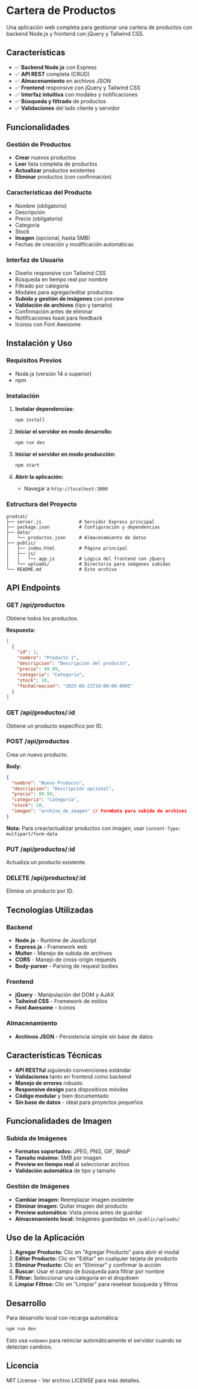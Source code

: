 # Cartera de Productos

Una aplicación web completa para gestionar una cartera de productos con backend Node.js y frontend con jQuery y Tailwind CSS.

## Características

- ✅ **Backend Node.js** con Express
- ✅ **API REST** completa (CRUD)
- ✅ **Almacenamiento** en archivos JSON
- ✅ **Frontend** responsive con jQuery y Tailwind CSS
- ✅ **Interfaz intuitiva** con modales y notificaciones
- ✅ **Búsqueda y filtrado** de productos
- ✅ **Validaciones** del lado cliente y servidor

## Funcionalidades

### Gestión de Productos
- **Crear** nuevos productos
- **Leer** lista completa de productos
- **Actualizar** productos existentes
- **Eliminar** productos (con confirmación)

### Características del Producto
- Nombre (obligatorio)
- Descripción
- Precio (obligatorio)
- Categoría
- Stock
- **Imagen** (opcional, hasta 5MB)
- Fechas de creación y modificación automáticas

### Interfaz de Usuario
- Diseño responsive con Tailwind CSS
- Búsqueda en tiempo real por nombre
- Filtrado por categoría
- Modales para agregar/editar productos
- **Subida y gestión de imágenes** con preview
- **Validación de archivos** (tipo y tamaño)
- Confirmación antes de eliminar
- Notificaciones toast para feedback
- Iconos con Font Awesome

## Instalación y Uso

### Requisitos Previos
- Node.js (versión 14 o superior)
- npm

### Instalación

1. **Instalar dependencias:**
   ```bash
   npm install
   ```

2. **Iniciar el servidor en modo desarrollo:**
   ```bash
   npm run dev
   ```

3. **Iniciar el servidor en modo producción:**
   ```bash
   npm start
   ```

4. **Abrir la aplicación:**
   - Navegar a `http://localhost:3000`

### Estructura del Proyecto

```
prodcat/
├── server.js              # Servidor Express principal
├── package.json           # Configuración y dependencias
├── data/
│   └── productos.json     # Almacenamiento de datos
├── public/
│   ├── index.html         # Página principal
│   ├── js/
│   │   └── app.js         # Lógica del frontend con jQuery
│   └── uploads/           # Directorio para imágenes subidas
└── README.md              # Este archivo
```

## API Endpoints

### GET /api/productos
Obtiene todos los productos.

**Respuesta:**
```json
[
  {
    "id": 1,
    "nombre": "Producto 1",
    "descripcion": "Descripción del producto",
    "precio": 99.99,
    "categoria": "Categoría",
    "stock": 10,
    "fechaCreacion": "2025-08-21T10:00:00.000Z"
  }
]
```

### GET /api/productos/:id
Obtiene un producto específico por ID.

### POST /api/productos
Crea un nuevo producto.

**Body:**
```json
{
  "nombre": "Nuevo Producto",
  "descripcion": "Descripción opcional",
  "precio": 99.99,
  "categoria": "Categoría",
  "stock": 10,
  "imagen": "archivo_de_imagen" // FormData para subida de archivos
}
```

**Nota:** Para crear/actualizar productos con imagen, usar `Content-Type: multipart/form-data`

### PUT /api/productos/:id
Actualiza un producto existente.

### DELETE /api/productos/:id
Elimina un producto por ID.

## Tecnologías Utilizadas

### Backend
- **Node.js** - Runtime de JavaScript
- **Express.js** - Framework web
- **Multer** - Manejo de subida de archivos
- **CORS** - Manejo de cross-origin requests
- **Body-parser** - Parsing de request bodies

### Frontend
- **jQuery** - Manipulación del DOM y AJAX
- **Tailwind CSS** - Framework de estilos
- **Font Awesome** - Iconos

### Almacenamiento
- **Archivos JSON** - Persistencia simple sin base de datos

## Características Técnicas

- **API RESTful** siguiendo convenciones estándar
- **Validaciones** tanto en frontend como backend
- **Manejo de errores** robusto
- **Responsive design** para dispositivos móviles
- **Código modular** y bien documentado
- **Sin base de datos** - ideal para proyectos pequeños

## Funcionalidades de Imagen

### Subida de Imágenes
- **Formatos soportados:** JPEG, PNG, GIF, WebP
- **Tamaño máximo:** 5MB por imagen
- **Preview en tiempo real** al seleccionar archivo
- **Validación automática** de tipo y tamaño

### Gestión de Imágenes
- **Cambiar imagen:** Reemplazar imagen existente
- **Eliminar imagen:** Quitar imagen del producto
- **Preview automático:** Vista previa antes de guardar
- **Almacenamiento local:** Imágenes guardadas en `/public/uploads/`

## Uso de la Aplicación

1. **Agregar Producto:** Clic en "Agregar Producto" para abrir el modal
2. **Editar Producto:** Clic en "Editar" en cualquier tarjeta de producto
3. **Eliminar Producto:** Clic en "Eliminar" y confirmar la acción
4. **Buscar:** Usar el campo de búsqueda para filtrar por nombre
5. **Filtrar:** Seleccionar una categoría en el dropdown
6. **Limpiar Filtros:** Clic en "Limpiar" para resetear búsqueda y filtros

## Desarrollo

Para desarrollo local con recarga automática:

```bash
npm run dev
```

Esto usa `nodemon` para reiniciar automáticamente el servidor cuando se detectan cambios.

## Licencia

MIT License - Ver archivo LICENSE para más detalles.
